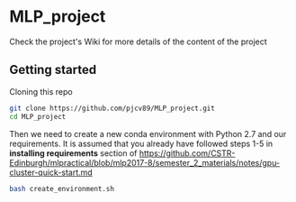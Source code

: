 # MLP_project

Check the project's Wiki for more details of the content of the project

## Getting started

Cloning this repo

```bash
git clone https://github.com/pjcv89/MLP_project.git
cd MLP_project
```

Then we need to create a new conda environment with Python 2.7 and our requirements. It is assumed that you already have followed steps 1-5 in **installing requirements** section of https://github.com/CSTR-Edinburgh/mlpractical/blob/mlp2017-8/semester_2_materials/notes/gpu-cluster-quick-start.md 

```bash
bash create_environment.sh
```
